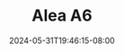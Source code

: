--- 
title: "Alea A6"
description: "streaming bokep Alea A6  tele video full baru"
date: 2024-05-31T19:46:15-08:00
file_code: "ndceilnc10qm"
draft: false
cover: "fbhip122e8plpxmy.jpg"
tags: ["Alea", "bokep-indo", "bokep-viral", "bokep-ig"]
length: 127
fld_id: "1482836"
foldername: "Alea"
categories: ["Alea"]
views: 0
---